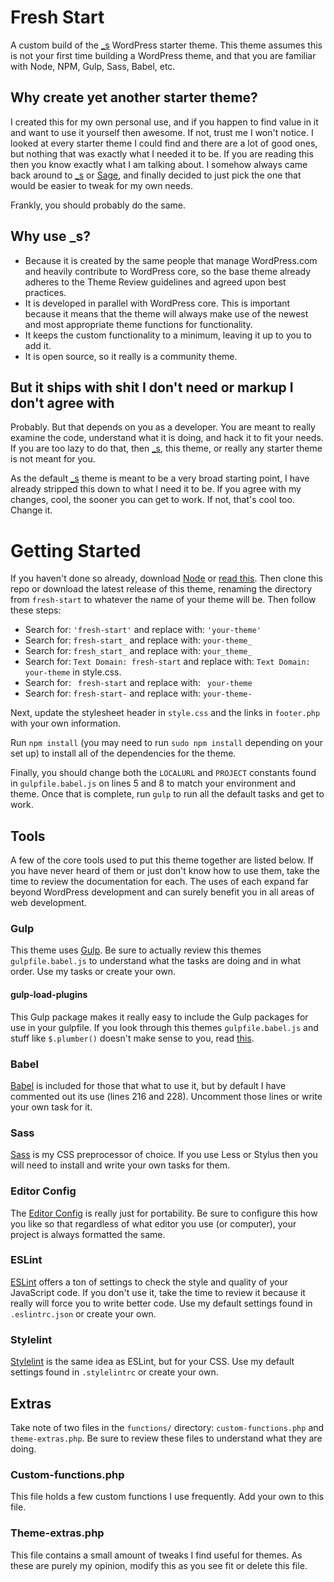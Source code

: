 # Fresh Start
A custom build of the [_s](https://github.com/automattic/_s) WordPress starter theme. This theme assumes this is not your first time building a WordPress theme, and that you are familiar with Node, NPM, Gulp, Sass, Babel, etc.

## Why create yet another starter theme?
I created this for my own personal use, and if you happen to find value in it and want to use it yourself then awesome. If not, trust me I won't notice. I looked at every starter theme I could find and there are a lot of good ones, but nothing that was exactly what I needed it to be. If you are reading this then you know exactly what I am talking about. I somehow always came back around to [_s](https://github.com/automattic/_s) or [Sage](https://roots.io/sage/), and finally decided to just pick the one that would be easier to tweak for my own needs.

Frankly, you should probably do the same.

## Why use _s?
- Because it is created by the same people that manage WordPress.com and heavily contribute to WordPress core, so the base theme already adheres to the Theme Review guidelines and agreed upon best practices.
- It is developed in parallel with WordPress core. This is important because it means that the theme will always make use of the newest and most appropriate theme functions for functionality.
- It keeps the custom functionality to a minimum, leaving it up to you to add it.
- It is open source, so it really is a community theme.

## But it ships with shit I don't need or markup I don't agree with
Probably. But that depends on you as a developer. You are meant to really examine the code, understand what it is doing, and hack it to fit your needs. If you are too lazy to do that, then [_s](https://github.com/automattic/_s), this theme, or really any starter theme is not meant for you.

As the default [_s](https://github.com/automattic/_s) theme is meant to be a very broad starting point, I have already stripped this down to what I need it to be. If you agree with my changes, cool, the sooner you can get to work. If not, that's cool too. Change it.

# Getting Started
If you haven't done so already, download [Node](https://nodejs.org/en/) or [read this](https://docs.npmjs.com/getting-started/installing-node). Then clone this repo or download the latest release of this theme, renaming the directory from `fresh-start` to whatever the name of your theme will be. Then follow these steps:

* Search for: `'fresh-start'` and replace with: `'your-theme'`
* Search for: `fresh-start_` and replace with: `your-theme_`
* Search for: `fresh_start_` and replace with: `your_theme_`
* Search for: `Text Domain: fresh-start` and replace with: `Text Domain: your-theme` in style.css.
* Search for: <code>&nbsp;fresh-start</code> and replace with: <code>&nbsp;your-theme</code>
* Search for: `fresh-start-` and replace with: `your-theme-`

Next, update the stylesheet header in `style.css` and the links in `footer.php` with your own information.

Run `npm install` (you may need to run `sudo npm install` depending on your set up) to install all of the dependencies for the theme.

Finally, you should change both the `LOCALURL` and `PROJECT` constants found in `gulpfile.babel.js` on lines 5 and 8 to match your environment and theme. Once that is complete, run `gulp` to run all the default tasks and get to work.

## Tools
A few of the core tools used to put this theme together are listed below. If you have never heard of them or just don't know how to use them, take the time to review the documentation for each. The uses of each expand far beyond WordPress development and can surely benefit you in all areas of web development.

### Gulp
This theme uses [Gulp](http://gulpjs.com/). Be sure to actually review this themes `gulpfile.babel.js` to understand what the tasks are doing and in what order. Use my tasks or create your own.

#### gulp-load-plugins
This Gulp package makes it really easy to include the Gulp packages for use in your gulpfile. If you look through this themes `gulpfile.babel.js` and stuff like `$.plumber()` doesn't make sense to you, read [this](https://www.npmjs.com/package/gulp-load-plugins).

### Babel
[Babel](https://babeljs.io/) is included for those that what to use it, but by default I have commented out its use (lines 216 and 228). Uncomment those lines or write your own task for it.

### Sass
[Sass](http://sass-lang.com/guide) is my CSS preprocessor of choice. If you use Less or Stylus then you will need to install and write your own tasks for them.

### Editor Config
The [Editor Config](http://editorconfig.org/) is really just for portability. Be sure to configure this how you like so that regardless of what editor you use (or computer), your project is always formatted the same.

### ESLint
[ESLint](http://eslint.org/) offers a ton of settings to check the style and quality of your JavaScript code. If you don't use it, take the time to review it because it really will force you to write better code. Use my default settings found in `.eslintrc.json` or create your own.

### Stylelint
[Stylelint](http://stylelint.io/) is the same idea as ESLint, but for your CSS. Use my default settings found in `.stylelintrc` or create your own.

## Extras
Take note of two files in the `functions/` directory: `custom-functions.php` and `theme-extras.php`. Be sure to review these files to understand what they are doing.

### Custom-functions.php
This file holds a few custom functions I use frequently. Add your own to this file.

### Theme-extras.php
This file contains a small amount of tweaks I find useful for themes. As these are purely my opinion, modify this as you see fit or delete this file.
